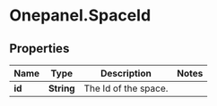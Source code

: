 # Onepanel.SpaceId

## Properties
Name | Type | Description | Notes
------------ | ------------- | ------------- | -------------
**id** | **String** | The Id of the space. | 


